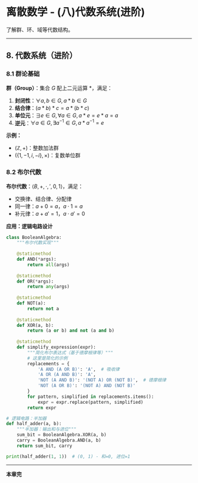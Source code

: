 # 离散数学 - (八)代数系统(进阶)

了解群、环、域等代数结构。

---

## 8. 代数系统（进阶）

### 8.1 群论基础

**群（Group）**：集合 $G$ 配上二元运算 $*$，满足：
1. **封闭性**：$\forall a, b \in G, a * b \in G$
2. **结合律**：$(a * b) * c = a * (b * c)$
3. **单位元**：$\exists e \in G, \forall a \in G, a * e = e * a = a$
4. **逆元**：$\forall a \in G, \exists a^{-1} \in G, a * a^{-1} = e$

**示例：**
- $(\mathbb{Z}, +)$：整数加法群
- $(\{1, -1, i, -i\}, \times)$：复数单位群

### 8.2 布尔代数

**布尔代数**：$\langle B, +, \cdot, ', 0, 1 \rangle$，满足：
- 交换律、结合律、分配律
- 同一律：$a + 0 = a$，$a \cdot 1 = a$
- 补元律：$a + a' = 1$，$a \cdot a' = 0$

**应用：逻辑电路设计**

```python
class BooleanAlgebra:
    """布尔代数实现"""
    
    @staticmethod
    def AND(*args):
        return all(args)
    
    @staticmethod
    def OR(*args):
        return any(args)
    
    @staticmethod
    def NOT(a):
        return not a
    
    @staticmethod
    def XOR(a, b):
        return (a or b) and not (a and b)
    
    @staticmethod
    def simplify_expression(expr):
        """简化布尔表达式（基于德摩根律等）"""
        # 这里是简化的示例
        replacements = {
            'A AND (A OR B)': 'A',  # 吸收律
            'A OR (A AND B)': 'A',
            'NOT (A AND B)': '(NOT A) OR (NOT B)',  # 德摩根律
            'NOT (A OR B)': '(NOT A) AND (NOT B)'
        }
        for pattern, simplified in replacements.items():
            expr = expr.replace(pattern, simplified)
        return expr

# 逻辑电路：半加器
def half_adder(a, b):
    """半加器：输出和与进位"""
    sum_bit = BooleanAlgebra.XOR(a, b)
    carry = BooleanAlgebra.AND(a, b)
    return sum_bit, carry

print(half_adder(1, 1))  # (0, 1) - 和=0, 进位=1
```

---

**本章完**
